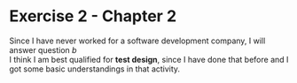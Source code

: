 # Exercise 2 - Chapter 2

 Since I have never worked for a software development company, I will answer question *b*  
 I think I am best qualified for **test design**, since I have done that before and I got some basic understandings in that activity.
